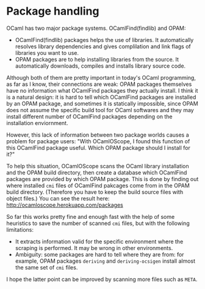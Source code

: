Package handling
================================

OCaml has two major package systems. OCamlFind(findlib) and OPAM:

* OCamlFind(findlib) packages helps the use of libraries. It automatically resolves library dependencies and gives complilation and link flags of libraries you want to use.
* OPAM packages are to help installing libraries from the source. It automatically downloads, compiles and installs library source code.

Although both of them are pretty important in today's OCaml programming, as far as I know, their connections are weak: 
OPAM packages themselves have no information what OCamlFind packages they actually install. 
I think it is a natural design: 
it is hard to tell which OCamlFind packages are installed by an OPAM package, 
and sometimes it is statically impossible, since OPAM does not assume 
the specific build tool for OCaml softwares and they may install different
number of OCamlFind packages depending on the installation enviornment. 

However, this lack of information between two package worlds causes
a problem for package users: "With OCamlOScope, I found this function of 
this OCamlFind package useful. Which OPAM package should I install for it?"

To help this situation, OCamlOScope scans the OCaml library installation 
and the OPAM build directory, then create a database which OCamlFind packages
are provided by which OPAM package.
This is done by finding out where installed `cmi` files of OCamlFind pakcages
come from in the OPAM build directory.
(Therefore you have to keep the build source files with object files.)
You can see the result here: http://ocamloscope.herokuapp.com/packages

So far this works pretty fine and enough fast with the help of some heuristics
to save the number of scanned `cmi` files, but with the following limitations:

* It extracts information valid for the specific environment where the scraping is performed. It may be wrong in other environments.
* Ambiguity: some packages are hard to tell where they are from: for example, OPAM packages `deriving` and `deriving-ocsigen` install almost the same set of `cmi` files.

I hope the latter point can be improved by scanning more files such as `META`.
